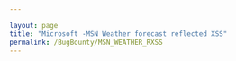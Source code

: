 ```yaml
---

layout: page
title: "Microsoft -MSN Weather forecast reflected XSS"
permalink: /BugBounty/MSN_WEATHER_RXSS
---
```


